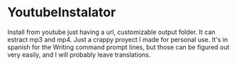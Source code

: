 # YoutubeInstalator
Install from youtube just having a url, customizable output folder. It can estract mp3 and mp4. Just a crappy proyect I made for personal use. It's in spanish for the Writing command prompt lines, but those can be figured out very easily, and I will probably leave translations.
